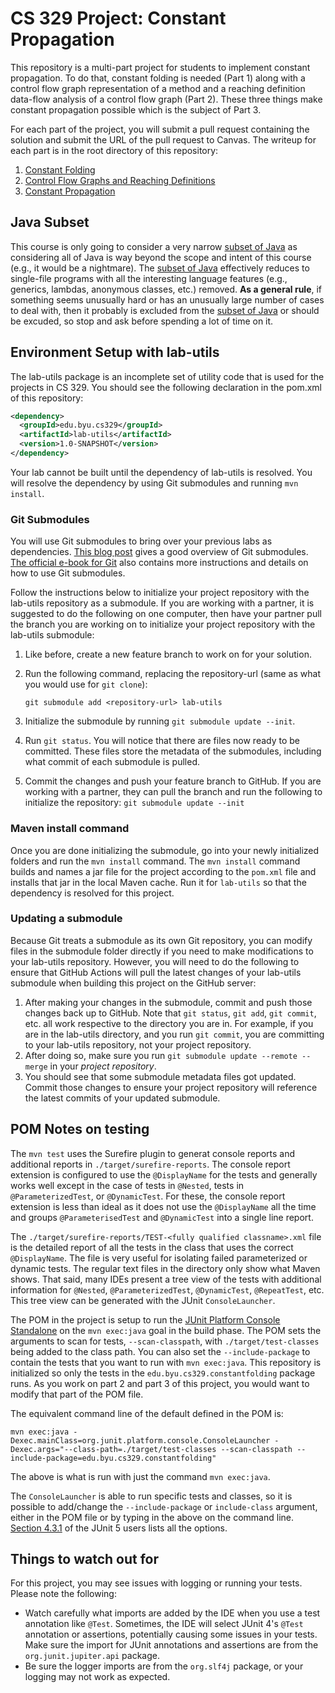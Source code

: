 # CS 329 Project: Constant Propagation

This repository is a multi-part project for students to implement constant propagation. To do that, constant folding is needed (Part 1) along with a control flow graph representation of a method and a reaching definition data-flow analysis of a control flow graph (Part 2). These three things make constant propagation possible which is the subject of Part 3.  

For each part of the project, you will submit a pull request containing the solution and submit the URL of the pull request to Canvas. The writeup for each part is in the root directory of this repository:

1. [Constant Folding](part1-constant-folding.md)
2. [Control Flow Graphs and Reaching Definitions](part2-cfg-rd.md)
3. [Constant Propagation](part3-constant-propagation.md)

## Java Subset

This course is only going to consider a very narrow [subset of Java](https://bitbucket.org/byucs329/byu-cs-329-lecture-notes/src/master/java-subset/java-subset.md) as considering all of Java is way beyond the scope and intent of this course (e.g., it would be a nightmare). The [subset of Java](https://bitbucket.org/byucs329/byu-cs-329-lecture-notes/src/master/java-subset/java-subset.md) effectively reduces to single-file programs with all the interesting language features (e.g., generics, lambdas, anonymous classes, etc.) removed. **As a general rule**, if something seems unusually hard or has an unusually large number of cases to deal with, then it probably is excluded from the [subset of Java](https://bitbucket.org/byucs329/byu-cs-329-lecture-notes/src/master/java-subset/java-subset.md) or should be excuded, so stop and ask before spending a lot of time on it.

## Environment Setup with lab-utils

The lab-utils package is an incomplete set of utility code that is used for the projects in CS 329. You should see the following declaration in the pom.xml of this repository:

```xml
<dependency>
  <groupId>edu.byu.cs329</groupId>
  <artifactId>lab-utils</artifactId>
  <version>1.0-SNAPSHOT</version>
</dependency>
```

Your lab cannot be built until the dependency of lab-utils is resolved. You will resolve the dependency by using Git submodules and running `mvn install`.

### Git Submodules

You will use Git submodules to bring over your previous labs as dependencies. [This blog post](https://github.blog/2016-02-01-working-with-submodules/) gives a good overview of Git submodules. [The official e-book for Git](https://git-scm.com/book/en/v2/Git-Tools-Submodules) also contains more instructions and details on how to use Git submodules.

Follow the instructions below to initialize your project repository with the lab-utils repository as a submodule. If you are working with a partner, it is suggested to do the following on one computer, then have your partner pull the branch you are working on to initialize your project repository with the lab-utils submodule:

1. Like before, create a new feature branch to work on for your solution.
2. Run the following command, replacing the repository-url (same as what you would use for `git clone`):
  
    `git submodule add <repository-url> lab-utils`

3. Initialize the submodule by running `git submodule update --init`.
4. Run `git status`. You will notice that there are files now ready to be committed. These files store the metadata of the submodules, including what commit of each submodule is pulled.
5. Commit the changes and push your feature branch to GitHub. If you are working with a partner, they can pull the branch and run the following to initialize the repository: `git submodule update --init`

### Maven install command

Once you are done initializing the submodule, go into your newly initialized folders and run the `mvn install` command.
The `mvn install` command builds and names a jar file for the project according to the `pom.xml` file and installs that jar in the local Maven cache. Run it for `lab-utils` so that the dependency is resolved for this project.

### Updating a submodule

Because Git treats a submodule as its own Git repository, you can modify files in the submodule folder directly if you need to make modifications to your lab-utils repository. However, you will need to do the following to ensure that GitHub Actions will pull the latest changes of your lab-utils submodule when building this project on the GitHub server:

1. After making your changes in the submodule, commit and push those changes back up to GitHub. Note that `git status`, `git add`, `git commit`, etc. all work respective to the directory you are in. For example, if you are in the lab-utils directory, and you run `git commit`, you are committing to your lab-utils repository, not your project repository.
2. After doing so, make sure you run `git submodule update --remote --merge`  in your *project repository*.
3. You should see that some submodule metadata files got updated. Commit those changes to ensure your project repository will reference the latest commits of your updated submodule.

## POM Notes on testing

The `mvn test` uses the Surefire plugin to generat console reports and additional reports in `./target/surefire-reports`. The console report extension is configured to use the `@DisplayName` for the tests and generally works well except in the case of tests in `@Nested`, tests in `@ParameterizedTest`, or `@DynamicTest`. For these, the console report extension is less than ideal as it does not use the `@DisplayName` all the time and groups `@ParameterisedTest` and `@DynamicTest` into a single line report.

The `./target/surefire-reports/TEST-<fully qualified classname>.xml` file is the detailed report of all the tests in the class that uses the correct `@DisplayName`. The file is very useful for isolating failed parameterized or dynamic tests. The regular text files in the directory only show what Maven shows. That said, many IDEs present a tree view of the tests with additional information for `@Nested`, `@ParameterizedTest`, `@DynamicTest`, `@RepeatTest`, etc. This tree view can be generated with the JUnit `ConsoleLauncher`.

The POM in the project is setup to run the [JUnit Platform Console Standalone](https://mvnrepository.com/artifact/org.junit.platform/junit-platform-console-standalone) on the `mvn exec:java` goal in the build phase. The POM sets the arguments to scan for tests, `--scan-classpath`, with `./target/test-classes` being added to the class path. You can also set the `--include-package` to contain the tests that you want to run with `mvn exec:java`. This repository is initialized so only the tests in the `edu.byu.cs329.constantfolding` package runs. As you work on part 2 and part 3 of this project, you would want to modify that part of the POM file.

The equivalent command line of the default defined in the POM is:

```
mvn exec:java -Dexec.mainClass=org.junit.platform.console.ConsoleLauncher -Dexec.args="--class-path=./target/test-classes --scan-classpath --include-package=edu.byu.cs329.constantfolding"
```

The above is what is run with just the command `mvn exec:java`.

The `ConsoleLauncher` is able to run specific tests and classes, so it is possible to add/change the `--include-package` or `include-class` argument, either in the POM file or by typing in the above on the command line. [Section 4.3.1](https://junit.org/junit5/docs/current/user-guide/#running-tests-console-launcher) of the JUnit 5 users lists all the options.
  
## Things to watch out for

For this project, you may see issues with logging or running your tests. Please note the following:

* Watch carefully what imports are added by the IDE when you use a test annotation like `@Test`. Sometimes, the IDE will select JUnit 4's `@Test` annotation or assertions, potentially causing some issues in your tests. Make sure the import for JUnit annotations and assertions are from the `org.junit.jupiter.api` package.
* Be sure the logger imports are from the `org.slf4j` package, or your logging may not work as expected.
